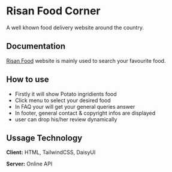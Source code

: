 
# Risan Food Corner

A well khown food delivery website around the country.



## Documentation

[Risan Food](https://linktodocumentation) website is mainly used to search your favourite food.



## How to use

- Firstly it will show Potato ingridients food
- Click menu to select your desired food
- In FAQ your will get your general queries answer
- In footer, general contact & copyright infos are displayed
- user can drop his/her review dynamically


## Ussage Technology

**Client:** HTML, TailwindCSS, DaisyUI

**Server:** Online API

